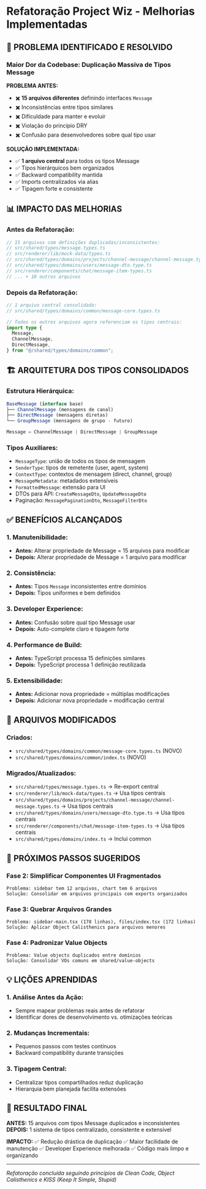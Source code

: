 # Refatoração Project Wiz - Melhorias Implementadas

## 🎯 PROBLEMA IDENTIFICADO E RESOLVIDO

### **Maior Dor da Codebase: Duplicação Massiva de Tipos Message**

**PROBLEMA ANTES:**

- ✖️ **15 arquivos diferentes** definindo interfaces `Message`
- ✖️ Inconsistências entre tipos similares
- ✖️ Dificuldade para manter e evoluir
- ✖️ Violação do princípio DRY
- ✖️ Confusão para desenvolvedores sobre qual tipo usar

**SOLUÇÃO IMPLEMENTADA:**

- ✅ **1 arquivo central** para todos os tipos Message
- ✅ Tipos hierárquicos bem organizados
- ✅ Backward compatibility mantida
- ✅ Imports centralizados via alias
- ✅ Tipagem forte e consistente

## 📊 IMPACTO DAS MELHORIAS

### **Antes da Refatoração:**

```typescript
// 15 arquivos com definições duplicadas/inconsistentes:
// src/shared/types/message.types.ts
// src/renderer/lib/mock-data/types.ts
// src/shared/types/domains/projects/channel-message/channel-message.types.ts
// src/shared/types/domains/users/message-dto.type.ts
// src/renderer/components/chat/message-item-types.ts
// ... + 10 outros arquivos
```

### **Depois da Refatoração:**

```typescript
// 1 arquivo central consolidado:
// src/shared/types/domains/common/message-core.types.ts

// Todos os outros arquivos agora referenciam os tipos centrais:
import type {
  Message,
  ChannelMessage,
  DirectMessage,
} from "@/shared/types/domains/common";
```

## 🏗️ ARQUITETURA DOS TIPOS CONSOLIDADOS

### **Estrutura Hierárquica:**

```typescript
BaseMessage (interface base)
├── ChannelMessage (mensagens de canal)
├── DirectMessage (mensagens diretas)
└── GroupMessage (mensagens de grupo - futuro)

Message = ChannelMessage | DirectMessage | GroupMessage
```

### **Tipos Auxiliares:**

- `MessageType`: união de todos os tipos de mensagem
- `SenderType`: tipos de remetente (user, agent, system)
- `ContextType`: contextos de mensagem (direct, channel, group)
- `MessageMetadata`: metadados extensíveis
- `FormattedMessage`: extensão para UI
- DTOs para API: `CreateMessageDto`, `UpdateMessageDto`
- Paginação: `MessagePaginationDto`, `MessageFilterDto`

## ✅ BENEFÍCIOS ALCANÇADOS

### **1. Manutenibilidade:**

- **Antes:** Alterar propriedade de Message = 15 arquivos para modificar
- **Depois:** Alterar propriedade de Message = 1 arquivo para modificar

### **2. Consistência:**

- **Antes:** Tipos `Message` inconsistentes entre domínios
- **Depois:** Tipos uniformes e bem definidos

### **3. Developer Experience:**

- **Antes:** Confusão sobre qual tipo Message usar
- **Depois:** Auto-complete claro e tipagem forte

### **4. Performance de Build:**

- **Antes:** TypeScript processa 15 definições similares
- **Depois:** TypeScript processa 1 definição reutilizada

### **5. Extensibilidade:**

- **Antes:** Adicionar nova propriedade = múltiplas modificações
- **Depois:** Adicionar nova propriedade = modificação central

## 📁 ARQUIVOS MODIFICADOS

### **Criados:**

- `src/shared/types/domains/common/message-core.types.ts` (NOVO)
- `src/shared/types/domains/common/index.ts` (NOVO)

### **Migrados/Atualizados:**

- `src/shared/types/message.types.ts` → Re-export central
- `src/renderer/lib/mock-data/types.ts` → Usa tipos centrais
- `src/shared/types/domains/projects/channel-message/channel-message.types.ts` → Usa tipos centrais
- `src/shared/types/domains/users/message-dto.type.ts` → Usa tipos centrais
- `src/renderer/components/chat/message-item-types.ts` → Usa tipos centrais
- `src/shared/types/domains/index.ts` → Inclui common

## 🚀 PRÓXIMOS PASSOS SUGERIDOS

### **Fase 2: Simplificar Componentes UI Fragmentados**

```
Problema: sidebar tem 12 arquivos, chart tem 6 arquivos
Solução: Consolidar em arquivos principais com exports organizados
```

### **Fase 3: Quebrar Arquivos Grandes**

```
Problema: sidebar-main.tsx (178 linhas), files/index.tsx (172 linhas)
Solução: Aplicar Object Calisthenics para arquivos menores
```

### **Fase 4: Padronizar Value Objects**

```
Problema: Value objects duplicados entre domínios
Solução: Consolidar VOs comuns em shared/value-objects
```

## 💡 LIÇÕES APRENDIDAS

### **1. Análise Antes da Ação:**

- Sempre mapear problemas reais antes de refatorar
- Identificar dores de desenvolvimento vs. otimizações teóricas

### **2. Mudanças Incrementais:**

- Pequenos passos com testes contínuos
- Backward compatibility durante transições

### **3. Tipagem Central:**

- Centralizar tipos compartilhados reduz duplicação
- Hierarquia bem planejada facilita extensões

## 🎯 RESULTADO FINAL

**ANTES:** 15 arquivos com tipos Message duplicados e inconsistentes  
**DEPOIS:** 1 sistema de tipos centralizado, consistente e extensível

**IMPACTO:** ✅ Redução drástica de duplicação ✅ Maior facilidade de manutenção ✅ Developer Experience melhorada ✅ Código mais limpo e organizando

---

_Refatoração concluída seguindo princípios de Clean Code, Object Calisthenics e KISS (Keep It Simple, Stupid)_
